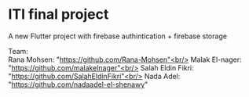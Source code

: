 # ITI final project

A new Flutter project with firebase authintication + firebase storage

  Team:<br/>
  Rana Mohsen: "https://github.com/Rana-Mohsen"<br/>
  Malak El-nager: "https://github.com/malakelnager"<br/>
  Salah Eldin Fikri: "https://github.com/SalahEldinFikri"<br/>
  Nada Adel: "https://github.com/nadaadel-el-shenawy"
